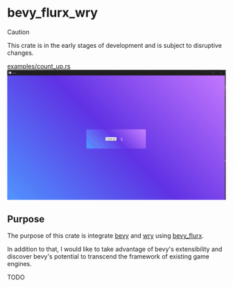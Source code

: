 # bevy_flurx_wry

> [!CAUTION]
> This crate is in the early stages of development and is subject to disruptive changes.

[examples/count_up.rs](examples/count_up.rs)
![count_up](examples/count_up.gif)

## Purpose

The purpose of this crate is integrate [bevy](https://github.com/bevyengine/bevy) and [wry](https://github.com/tauri-apps/wry) using [bevy_flurx](https://github.com/not-elm/bevy_flurx).

In addition to that, I would like to take advantage of bevy's extensibility and discover bevy's potential to transcend the framework of existing game engines.

TODO